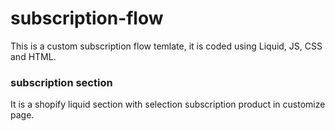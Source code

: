 # subscription-flow

This is a custom subscription flow temlate, it is coded using Liquid, JS, CSS and HTML.


### subscription section
It is a shopify liquid section with selection subscription product in customize page.
